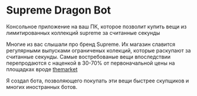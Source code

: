 # Supreme Dragon Bot
Консольное приложение на ваш ПК, которое позволит купить вещи из лимитированных коллекций supreme за считанные секунды

Многие из вас слышали про бренд Supreme. Их магазин славится регулярными выпусками ограниченых колекций, которые раскупают за считанные секунды. Самые востребованые вещи впоследствии перепродаются с наценкой в 30-70% от первоначальной цены на площадках вроде [themarket](https://themarket.io/)

Я создал бота, позволяющего покупать эти вещи быстрее скупщиков и многих иностранных ботов.
